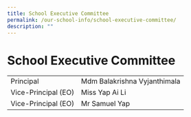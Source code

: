 ```yaml
---
title: School Executive Committee
permalink: /our-school-info/school-executive-committee/
description: ""
---
```

# School Executive Committee

|                     |                              |
|---------------------|------------------------------|
| Principal           | Mdm Balakrishna Vyjanthimala |
| Vice-Principal (EO) | Miss Yap Ai Li               |
| Vice-Principal (EO) | Mr Samuel Yap                |